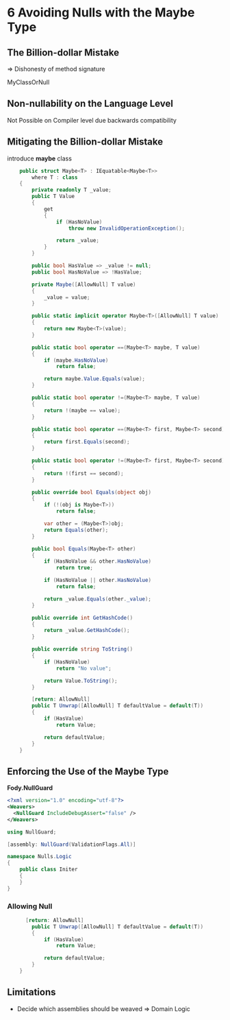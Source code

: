 # 6 Avoiding Nulls with the Maybe Type

## The Billion-dollar Mistake

=> Dishonesty of method signature

MyClassOrNull

## Non-nullability on the Language Level

Not Possible on Compiler level due backwards compatibility

## Mitigating the Billion-dollar Mistake

introduce **maybe** class

```C#
    public struct Maybe<T> : IEquatable<Maybe<T>>
        where T : class
    {
        private readonly T _value;
        public T Value
        {
            get
            {
                if (HasNoValue)
                    throw new InvalidOperationException();

                return _value;
            }
        }

        public bool HasValue => _value != null;
        public bool HasNoValue => !HasValue;

        private Maybe([AllowNull] T value)
        {
            _value = value;
        }

        public static implicit operator Maybe<T>([AllowNull] T value)
        {
            return new Maybe<T>(value);
        }

        public static bool operator ==(Maybe<T> maybe, T value)
        {
            if (maybe.HasNoValue)
                return false;

            return maybe.Value.Equals(value);
        }

        public static bool operator !=(Maybe<T> maybe, T value)
        {
            return !(maybe == value);
        }

        public static bool operator ==(Maybe<T> first, Maybe<T> second)
        {
            return first.Equals(second);
        }

        public static bool operator !=(Maybe<T> first, Maybe<T> second)
        {
            return !(first == second);
        }

        public override bool Equals(object obj)
        {
            if (!(obj is Maybe<T>))
                return false;

            var other = (Maybe<T>)obj;
            return Equals(other);
        }

        public bool Equals(Maybe<T> other)
        {
            if (HasNoValue && other.HasNoValue)
                return true;

            if (HasNoValue || other.HasNoValue)
                return false;

            return _value.Equals(other._value);
        }

        public override int GetHashCode()
        {
            return _value.GetHashCode();
        }

        public override string ToString()
        {
            if (HasNoValue)
                return "No value";

            return Value.ToString();
        }

        [return: AllowNull]
        public T Unwrap([AllowNull] T defaultValue = default(T))
        {
            if (HasValue)
                return Value;

            return defaultValue;
        }
    }
```
## Enforcing the Use of the Maybe Type

**Fody.NullGuard**

```Xml
<?xml version="1.0" encoding="utf-8"?>
<Weavers>
  <NullGuard IncludeDebugAssert="false" />
</Weavers>
```

```C#
using NullGuard;

[assembly: NullGuard(ValidationFlags.All)]

namespace Nulls.Logic
{
    public class Initer
    {
    }
}
```

### Allowing Null

```C#
      [return: AllowNull]
        public T Unwrap([AllowNull] T defaultValue = default(T))
        {
            if (HasValue)
                return Value;

            return defaultValue;
        }
    }
```

## Limitations

*   Decide which assemblies should be weaved => Domain Logic






